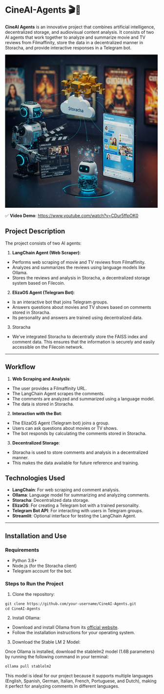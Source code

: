# CineAI-Agents 🎬🤖

**CineAI Agents** is an innovative project that combines artificial intelligence, decentralized storage, and audiovisual content analysis. It consists of two AI agents that work together to analyze and summarize movie and TV reviews from Filmaffinity, store the data in a decentralized manner in Storacha, and provide interactive responses in a Telegram bot.

<img src="assets/storacha-w3.jpeg" alt="storacha-w3" width="500" height="500"/>

✅ **Video Demo**: https://www.youtube.com/watch?v=CDur5ffpOK0

## **Project Description**

The project consists of two AI agents:

1. **LangChain Agent (Web Scraper)**:
- Performs web scraping of movie and TV reviews from Filmaffinity.
- Analyzes and summarizes the reviews using language models like Ollama.
- Stores the reviews and analysis in Storacha, a decentralized storage system based on Filecoin.

2. **ElizaOS Agent (Telegram Bot)**:
- Is an interactive bot that joins Telegram groups.
- Answers questions about movies and TV shows based on comments stored in Storacha.
- Its personality and answers are trained using decentralized data.

3. Storacha
- We've integrated Storacha to decentrally store the FAISS index and comment data. This ensures that the information is securely and easily accessible on the Filecoin network.

---

## **Workflow**

1. **Web Scraping and Analysis**:
- The user provides a Filmaffinity URL.
- The LangChain Agent scrapes the comments.
- The comments are analyzed and summarized using a language model.
- The data is stored in Storacha.

2. **Interaction with the Bot**:
- The ElizaOS Agent (Telegram bot) joins a group.
- Users can ask questions about movies or TV shows.
- The bot responds by calculating the comments stored in Storacha.

3. **Decentralized Storage**:
- Storacha is used to store comments and analysis in a decentralized manner.
- This makes the data available for future reference and training.


## **Technologies Used**

- **LangChain**: For web scraping and comment analysis.
- **Ollama**: Language model for summarizing and analyzing comments.
- **Storacha**: Decentralized data storage.
- **ElizaOS**: For creating a Telegram bot with a trained personality.
- **Telegram Bot API**: For interacting with users in Telegram groups.
- **Streamlit**: Optional interface for testing the LangChain Agent.

---

## **Installation and Use**

### Requirements
- Python 3.8+
- Node.js (for the Storacha client)
- Telegram account for the bot.

### Steps to Run the Project
1. Clone the repository:
``` 
git clone https://github.com/your-username/CineAI-Agents.git
cd CineAI-Agents
```
2. Install Ollama:
- Download and install Ollama from its [official website](https://ollama.com/).
- Follow the installation instructions for your operating system.

3. Download the Stable LM 2 Model:

Once Ollama is installed, download the stablelm2 model (1.6B parameters) by running the following command in your terminal:
```bash
ollama pull stablelm2
```
This model is ideal for our project because it supports multiple languages ​​(English, Spanish, German, Italian, French, Portuguese, and Dutch), making it perfect for analyzing comments in different languages.

